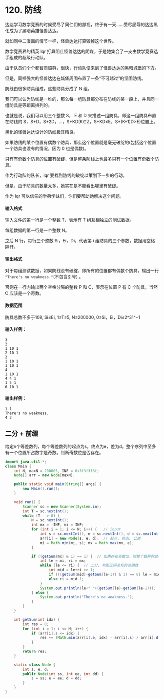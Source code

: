 # 120. 防线

达达学习数学竞赛的时候受尽了同仁们的鄙视，终于有一天......受尽屈辱的达达黑化成为了黑暗英雄怪兽达达。

就如同中二漫画的情节一样，怪兽达达打算毁掉这个世界。

数学竞赛界的精英 lqr 打算阻止怪兽达达的阴谋，于是她集合了一支由数学竞赛选手组成的超级行动队。

由于队员们个个都智商超群，很快，行动队便来到了怪兽达达的黑暗城堡的下方。

但是，同样强大的怪兽达达在城堡周围布置了一条“不可越过”的坚固防线。

防线由很多防具组成，这些防具分成了 N 组。

我们可以认为防线是一维的，那么每一组防具都分布在防线的某一段上，并且同一组防具是等距离排列的。

也就是说，我们可以用三个整数 S， E 和 D 来描述一组防具，即这一组防具布置在防线的 S，S+D，S+2D，…，S+KD(K∈Z，S+KD≤E，S+(K+1)D>E)位置上。

黑化的怪兽达达设计的防线极其精良。

如果防线的某个位置有偶数个防具，那么这个位置就是毫无破绽的(包括这个位置一个防具也没有的情况，因为 0 也是偶数)。

只有有奇数个防具的位置有破绽，但是整条防线上也最多只有一个位置有奇数个防具。

作为行动队的队长，lqr 要找到防线的破绽以策划下一步的行动。

但是，由于防具的数量太多，她实在是不能看出哪里有破绽。

作为 lqr 可以信任的学弟学妹们，你们要帮助她解决这个问题。

#### 输入格式

输入文件的第一行是一个整数 T，表示有 T 组互相独立的测试数据。

每组数据的第一行是一个整数 N。

之后 N 行，每行三个整数 Si，Ei，Di，代表第 i 组防具的三个参数，数据用空格隔开。

#### 输出格式

对于每组测试数据，如果防线没有破绽，即所有的位置都有偶数个防具，输出一行 `"There's no weakness."`(不包含引号) 。

否则在一行内输出两个空格分隔的整数 P 和 C，表示在位置 P 有 C 个防具。当然 C 应该是一个奇数。

#### 数据范围

防具总数不多于108, Si≤Ei, 1≤T≤5, N≤200000, 0≤Si，Ei，Di≤2^31^−1

#### 输入样例：

```
3
2
1 10 1
2 10 1
2
1 10 1 
1 10 1 
4
1 10 1 
4 4 1 
1 5 1 
6 10 1
```

#### 输出样例：

```
1 1
There's no weakness.
4 3
```



## 二分 + 前缀

给定n个等差数列，每个等差数列的起点为s，终点为e，差为d。整个序列中至多有一个位置所占数字是奇数。判断奇数位是否存在。

```java
import java.util.*;
class Main {
    int N, maxN = 200005, INF = 0x3f3f3f3f;
    Node[] arr = new Node[maxN];

    public static void main(String[] args) {
        new Main().run();
    }

    void run() {
        Scanner sc = new Scanner(System.in);
        int T = sc.nextInt();
        while (T-- > 0) {
            N = sc.nextInt();
            int mx = -INF, mi = INF;
            for (int i = 1; i <= N; i++) {   // input
                int s = sc.nextInt(), e = sc.nextInt(), d = sc.nextInt();
                arr[i] = new Node(s, e, d);  // 起点, 终点, 公差
                mi = Math.min(mi, s); mx = Math.max(mx, e);
            }

            if ((getSum(mx) & 1) == 1) {  // 如果存在奇数位，则整个数列的总和必然是奇数
                int le = mi, ri = mx;
                while (le <= ri) {  // 二分, 判断区间总和的奇偶性
                    int mid = le+ri >> 1;
                    if (((getSum(mid)-getSum(le-1)) & 1) == 0) le = mid+1;
                    else ri = mid-1;
                }
                System.out.println(le+" "+(getSum(le)-getSum(le-1)));
            } else {
                System.out.println("There's no weakness.");
            }
        }
    }

    int getSum(int idx) {
        int res = 0;
        for (int i = 1; i <= N; i++) {
            if (arr[i].s <= idx) {
                res += (Math.min(arr[i].e, idx) - arr[i].s) / arr[i].d + 1;
            }
        }
        return res;
    }

    static class Node {
        int s, e, d;
        public Node(int ss, int ee, int dd) {
            s = ss; e = ee; d = dd;
        }
    }
}
```

